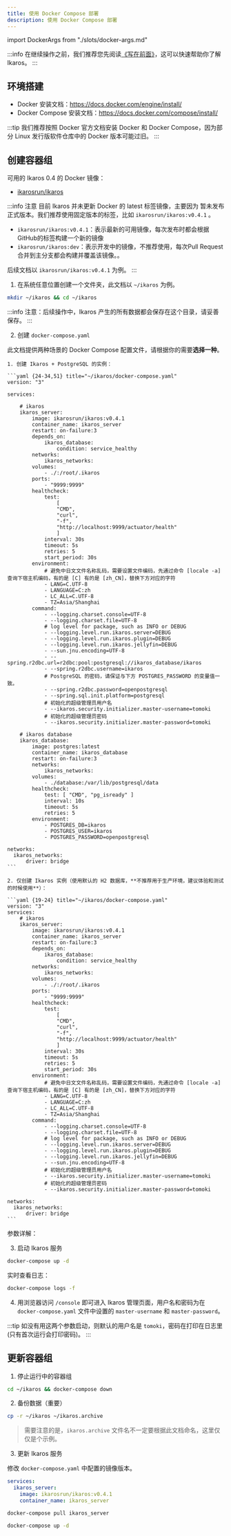 ```yaml
---
title: 使用 Docker Compose 部署
description: 使用 Docker Compose 部署
---
```


import DockerArgs from "./slots/docker-args.md"

:::info
在继续操作之前，我们推荐您先阅读[《写在前面》](../prepare.md)，这可以快速帮助你了解 Ikaros。
:::

## 环境搭建

- Docker 安装文档：<https://docs.docker.com/engine/install/>
- Docker Compose 安装文档：<https://docs.docker.com/compose/install/>

:::tip
我们推荐按照 Docker 官方文档安装 Docker 和 Docker Compose，因为部分 Linux 发行版软件仓库中的 Docker 版本可能过旧。
:::

## 创建容器组

可用的 Ikaros 0.4 的 Docker 镜像：

- [ikarosrun/ikaros](https://hub.docker.com/r/ikarosrun/ikaros)

:::info 注意
目前 Ikaros 并未更新 Docker 的 latest 标签镜像，主要因为 暂未发布正式版本。我们推荐使用固定版本的标签，比如 `ikarosrun/ikaros:v0.4.1` 。

- `ikarosrun/ikaros:v0.4.1`：表示最新的可用镜像，每次发布时都会根据GitHub的标签构建一个新的镜像
- `ikarosrun/ikaros:dev`：表示开发中的镜像，不推荐使用，每次Pull Request合并到主分支都会构建并覆盖该镜像。。

后续文档以 `ikarosrun/ikaros:v0.4.1` 为例。
:::

1. 在系统任意位置创建一个文件夹，此文档以 `~/ikaros` 为例。

  ```bash
  mkdir ~/ikaros && cd ~/ikaros
  ```

  :::info
  注意：后续操作中，Ikaros 产生的所有数据都会保存在这个目录，请妥善保存。
  :::

2. 创建 `docker-compose.yaml`

  此文档提供两种场景的 Docker Compose 配置文件，请根据你的需要**选择一种**。

    1. 创建 Ikaros + PostgreSQL 的实例：

    ```yaml {24-34,51} title="~/ikaros/docker-compose.yaml"
    version: "3"

    services:

        # ikaros
        ikaros_server:
            image: ikarosrun/ikaros:v0.4.1
            container_name: ikaros_server
            restart: on-failure:3
            depends_on:
                ikaros_database:
                    condition: service_healthy
            networks:
                ikaros_networks:
            volumes:
                - ./:/root/.ikaros
            ports:
                - "9999:9999"
            healthcheck:
                test:
                    [
                    "CMD",
                    "curl",
                    "-f",
                    "http://localhost:9999/actuator/health"
                    ]
                interval: 30s
                timeout: 5s
                retries: 5
                start_period: 30s
            environment:
                # 避免中日文文件名称乱码，需要设置文件编码，先通过命令 [locale -a] 查询下宿主机编码，有的是 [C] 有的是 [zh_CN]，替换下方对应的字符
                - LANG=C.UTF-8
                - LANGUAGE=C:zh
                - LC_ALL=C.UTF-8
                - TZ=Asia/Shanghai
            command:
                - --logging.charset.console=UTF-8
                - --logging.charset.file=UTF-8
                # log level for package, such as INFO or DEBUG
                - --logging.level.run.ikaros.server=DEBUG
                - --logging.level.run.ikaros.plugin=DEBUG
                - --logging.level.run.ikaros.jellyfin=DEBUG
                - --sun.jnu.encoding=UTF-8
                - --spring.r2dbc.url=r2dbc:pool:postgresql://ikaros_database/ikaros
                - --spring.r2dbc.username=ikaros
                # PostgreSQL 的密码，请保证与下方 POSTGRES_PASSWORD 的变量值一致。
                - --spring.r2dbc.password=openpostgresql
                - --spring.sql.init.platform=postgresql
                # 初始化的超级管理员用户名
                - --ikaros.security.initializer.master-username=tomoki
                # 初始化的超级管理员密码
                - --ikaros.security.initializer.master-password=tomoki

        # ikaros database
        ikaros_database:
            image: postgres:latest
            container_name: ikaros_database
            restart: on-failure:3
            networks:
                ikaros_networks:
            volumes:
                - ./database:/var/lib/postgresql/data
            healthcheck:
                test: [ "CMD", "pg_isready" ]
                interval: 10s
                timeout: 5s
                retries: 5
            environment:
                - POSTGRES_DB=ikaros
                - POSTGRES_USER=ikaros
                - POSTGRES_PASSWORD=openpostgresql

    networks:
      ikaros_networks:
          driver: bridge
    ```

    2. 仅创建 Ikaros 实例（使用默认的 H2 数据库，**不推荐用于生产环境，建议体验和测试的时候使用**）：

    ```yaml {19-24} title="~/ikaros/docker-compose.yaml"
    version: "3"
    services:
        # ikaros
        ikaros_server:
            image: ikarosrun/ikaros:v0.4.1
            container_name: ikaros_server
            restart: on-failure:3
            depends_on:
                ikaros_database:
                    condition: service_healthy
            networks:
                ikaros_networks:
            volumes:
                - ./:/root/.ikaros
            ports:
                - "9999:9999"
            healthcheck:
                test:
                    [
                    "CMD",
                    "curl",
                    "-f",
                    "http://localhost:9999/actuator/health"
                    ]
                interval: 30s
                timeout: 5s
                retries: 5
                start_period: 30s
            environment:
                # 避免中日文文件名称乱码，需要设置文件编码，先通过命令 [locale -a] 查询下宿主机编码，有的是 [C] 有的是 [zh_CN]，替换下方对应的字符
                - LANG=C.UTF-8
                - LANGUAGE=C:zh
                - LC_ALL=C.UTF-8
                - TZ=Asia/Shanghai
            command:
                - --logging.charset.console=UTF-8
                - --logging.charset.file=UTF-8
                # log level for package, such as INFO or DEBUG
                - --logging.level.run.ikaros.server=DEBUG
                - --logging.level.run.ikaros.plugin=DEBUG
                - --logging.level.run.ikaros.jellyfin=DEBUG
                - --sun.jnu.encoding=UTF-8
                # 初始化的超级管理员用户名
                - --ikaros.security.initializer.master-username=tomoki
                # 初始化的超级管理员密码
                - --ikaros.security.initializer.master-password=tomoki

    networks:
      ikaros_networks:
          driver: bridge
    ```

  参数详解：

  <DockerArgs />

3. 启动 Ikaros 服务

  ```bash
  docker-compose up -d
  ```

  实时查看日志：

  ```bash
  docker-compose logs -f
  ```

4. 用浏览器访问 `/console` 即可进入 Ikaros 管理页面，用户名和密码为在 `docker-compose.yaml` 文件中设置的 `master-username` 和 `master-password`。

:::tip
如没有用这两个参数启动，则默认的用户名是 `tomoki`，密码在打印在日志里(只有首次运行会打印密码)。
:::

## 更新容器组

1. 停止运行中的容器组

  ```bash
  cd ~/ikaros && docker-compose down
  ```

2. 备份数据（重要）

  ```bash
  cp -r ~/ikaros ~/ikaros.archive
  ```

  > 需要注意的是，`ikaros.archive` 文件名不一定要根据此文档命名，这里仅仅是个示例。

3. 更新 Ikaros 服务

  修改 `docker-compose.yaml` 中配置的镜像版本。

  ```yaml {3}
  services:
    ikaros_server:
      image: ikarosrun/ikaros:v0.4.1
      container_name: ikaros_server
  ```

  ```bash
  docker-compose pull ikaros_server
  ```

  ```bash
  docker-compose up -d
  ```
